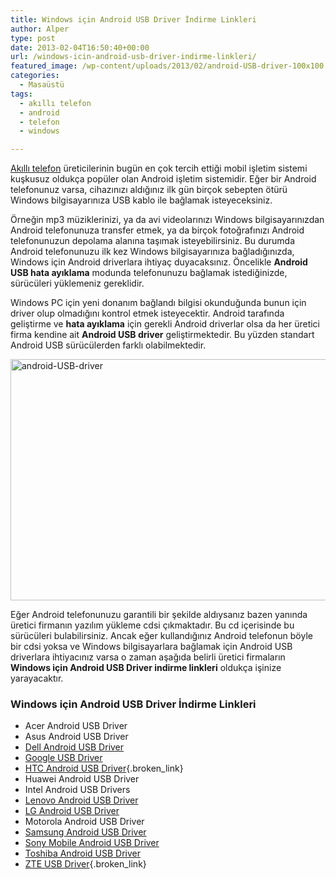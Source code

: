 ```yaml
---
title: Windows için Android USB Driver İndirme Linkleri
author: Alper
type: post
date: 2013-02-04T16:50:40+00:00
url: /windows-icin-android-usb-driver-indirme-linkleri/
featured_image: /wp-content/uploads/2013/02/android-USB-driver-100x100.jpg
categories:
  - Masaüstü
tags:
  - akıllı telefon
  - android
  - telefon
  - windows

---
```

[Akıllı telefon][1] üreticilerinin bugün en çok tercih ettiği mobil işletim sistemi kuşkusuz oldukça popüler olan Android işletim sistemidir. Eğer bir Android telefonunuz varsa, cihazınızı aldığınız ilk gün birçok sebepten ötürü Windows bilgisayarınıza USB kablo ile bağlamak isteyeceksiniz.

Örneğin mp3 müziklerinizi, ya da avi videolarınızı Windows bilgisayarınızdan Android telefonunuza transfer etmek, ya da birçok fotoğrafınızı Android telefonunuzun depolama alanına taşımak isteyebilirsiniz. Bu durumda Android telefonunuzu ilk kez Windows bilgisayarınıza bağladığınızda, Windows için Android driverlara ihtiyaç duyacaksınız. Öncelikle **Android USB hata ayıklama** modunda telefonunuzu bağlamak istediğinizde, sürücüleri yüklemeniz gereklidir.

Windows PC için yeni donanım bağlandı bilgisi okunduğunda bunun için driver olup olmadığını kontrol etmek isteyecektir. Android tarafında geliştirme ve **hata ayıklama** için gerekli Android driverlar olsa da her üretici firma kendine ait **Android USB driver** geliştirmektedir. Bu yüzden standart Android USB sürücülerden farklı olabilmektedir.

<img class="aligncenter size-full wp-image-11521" alt="android-USB-driver" src="https://www.murekkep.org/wp-content/uploads/2013/02/android-USB-driver.jpg" width="600" height="386" srcset="https://www.murekkep.org/wp-content/uploads/2013/02/android-USB-driver.jpg 600w, https://www.murekkep.org/wp-content/uploads/2013/02/android-USB-driver-400x257.jpg 400w, https://www.murekkep.org/wp-content/uploads/2013/02/android-USB-driver-50x32.jpg 50w, https://www.murekkep.org/wp-content/uploads/2013/02/android-USB-driver-125x80.jpg 125w, https://www.murekkep.org/wp-content/uploads/2013/02/android-USB-driver-300x193.jpg 300w, https://www.murekkep.org/wp-content/uploads/2013/02/android-USB-driver-474x305.jpg 474w" sizes="(max-width: 600px) 100vw, 600px" /> 

Eğer Android telefonunuzu garantili bir şekilde aldıysanız bazen yanında üretici firmanın yazılım yükleme cdsi çıkmaktadır. Bu cd içerisinde bu sürücüleri bulabilirsiniz. Ancak eğer kullandığınız Android telefonun böyle bir cdsi yoksa ve Windows bilgisayarlara bağlamak için Android USB driverlara ihtiyacınız varsa o zaman aşağıda belirli üretici firmaların **Windows için Android USB Driver indirme linkleri** oldukça işinize yarayacaktır.

### Windows için Android USB Driver İndirme Linkleri

  * Acer Android USB Driver
  * Asus Android USB Driver
  * [Dell Android USB Driver][2]
  * [Google USB Driver][3]
  * [HTC Android USB Driver][4]{.broken_link}
  * Huawei Android USB Driver
  * Intel Android USB Drivers
  * [Lenovo Android USB Driver][5]
  * [LG Android USB Driver][6]
  * Motorola Android USB Driver
  * [Samsung Android USB Driver][7]
  * [Sony Mobile Android USB Driver][8]
  * [Toshiba Android USB Driver][9]
  * [ZTE USB Driver][10]{.broken_link}

 [1]: https://www.murekkep.org/telefon "telefon"
 [2]: https://support.dell.com/support/downloads/index.aspx?c=us&cs=19&l=en&s=dhs&~ck=anavml
 [3]: https://developer.android.com/sdk/win-usb.html
 [4]: https://www.htc.com/www/support/
 [5]: https://developer.lenovomm.com/developer/download.jsp
 [6]: https://www.lg.com/us/mobile-phones/mobile-support/mobile-lg-mobile-phone-support.jsp
 [7]: https://www.samsung.com/us/support/downloads
 [8]: https://developer.sonymobile.com/downloads/drivers/
 [9]: https://www.fmworld.net/product/phone/sp/android/develop/
 [10]: https://www.4shared.com/rar/WlIEkv06/ZTE_ANDROID_DRIVER.htm